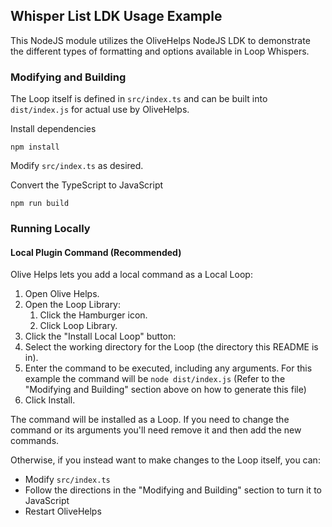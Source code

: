 ## Whisper List LDK Usage Example
This NodeJS module utilizes the OliveHelps NodeJS LDK to demonstrate the different types of formatting and options available in Loop Whispers.

### Modifying and Building
The Loop itself is defined in `src/index.ts` and can be built into `dist/index.js` for actual use by OliveHelps.

Install dependencies
```shell
npm install
```

Modify `src/index.ts` as desired.

Convert the TypeScript to JavaScript
```shell
npm run build
```

### Running Locally

#### Local Plugin Command (Recommended)

Olive Helps lets you add a local command as a Local Loop:

1. Open Olive Helps.
2. Open the Loop Library:
   1. Click the Hamburger icon.
   2. Click Loop Library.
3. Click the "Install Local Loop" button:
4. Select the working directory for the Loop (the directory this README is in).
5. Enter the command to be executed, including any arguments. For this example the command will be `node dist/index.js` (Refer to the "Modifying and Building" section above on how to generate this file)
6. Click Install.

The command will be installed as a Loop. If you need to change the command or its arguments you'll need remove it and then add the new commands.

Otherwise, if you instead want to make changes to the Loop itself, you can:
- Modify `src/index.ts`
- Follow the directions in the "Modifying and Building" section to turn it to JavaScript
- Restart OliveHelps
